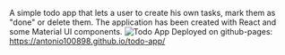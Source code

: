 A simple todo app that lets a user to create his own tasks, mark them as "done" or delete them. 
The application has been created with React and some Material UI components.
![Todo App](https://user-images.githubusercontent.com/99435115/180660260-f9b5eb9c-3dd0-47c4-9c02-0cc4c5a70a47.PNG)
Deployed on github-pages: https://antonio100898.github.io/todo-app/
